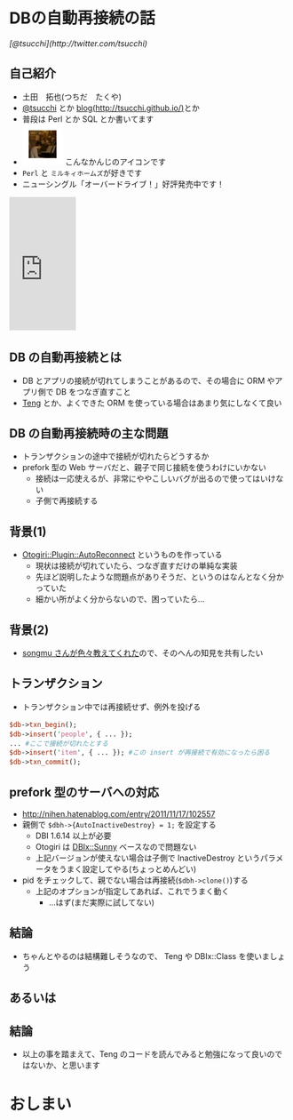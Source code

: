 DBの自動再接続の話
==========

<address>[@tsucchi](http://twitter.com/tsucchi)</address>


自己紹介
---
+ 土田　拓也(つちだ　たくや)
+ [@tsucchi](http://twitter.com/tsucchi) とか [blog(http://tsucchi.github.io/)](http://tsucchi.github.io/)とか
+ 普段は Perl とか SQL とか書いてます
+ <img src="./icon.jpeg"> こんなかんじのアイコンです
+ `Perl` と `ミルキィホームズ`が好きです
+ ニューシングル「オーバードライブ！」好評発売中です！

<iframe src="http://rcm-fe.amazon-adsystem.com/e/cm?t=tsucchisblog-22&o=9&p=8&l=as1&asins=B00NODGU0E&ref=qf_sp_asin_til&fc1=000000&IS2=1&lt1=_blank&m=amazon&lc1=0000FF&bc1=000000&bg1=FFFFFF&f=ifr" style="width:120px;height:240px;" scrolling="no" marginwidth="0" marginheight="0" frameborder="0"></iframe>


DB の自動再接続とは
---
+ DB とアプリの接続が切れてしまうことがあるので、その場合に ORM やアプリ側で DB をつなぎ直すこと
+ [Teng](http://search.cpan.org/dist/Teng/) とか、よくできた ORM を使っている場合はあまり気にしなくて良い

DB の自動再接続時の主な問題
---
+ トランザクションの途中で接続が切れたらどうするか
+ prefork 型の Web サーバだと、親子で同じ接続を使うわけにいかない
    + 接続は一応使えるが、非常にややこしいバグが出るので使ってはいけない
	+ 子側で再接続する

背景(1)
---
+ [Otogiri::Plugin::AutoReconnect](https://github.com/tsucchi/p5-Otogiri-Plugin-AutoReconnect) というものを作っている
    + 現状は接続が切れていたら、つなぎ直すだけの単純な実装
	+ 先ほど説明したような問題点がありそうだ、というのはなんとなく分かっていた
    + 細かい所がよく分からないので、困っていたら...

背景(2)
---
+ [songmu さんが色々教えてくれた](http://yancha.hachiojipm.org:3000/quot?id=401835,401836,401837,401838,401839,401840,401841,401842,401843,401844,401845,401846,401847,401848,401849,401850,401851,401852,401853,401854,401855,401856,401857,401858,401859,401860,401861,401862,401863,401864,401865,401866,401868,401870,401871,401872,401873,401874,401875,401876,401877,401878,401879,401880)ので、そのへんの知見を共有したい

トランザクション
---
+ トランザクション中では再接続せず、例外を投げる

```perl
$db->txn_begin();
$db->insert('people', { ... });
... #ここで接続が切れたとする
$db->insert('item', { ... }); #この insert が再接続で有効になったら困る
$db->txn_commit();
```

prefork 型のサーバへの対応
--
+ http://nihen.hatenablog.com/entry/2011/11/17/102557
+ 親側で `$dbh->{AutoInactiveDestroy} = 1;` を設定する
    + DBI 1.6.14 以上が必要
	+ Otogiri は [DBIx::Sunny](http://search.cpan.org/dist/DBIx-Sunny/) ベースなので問題ない
	+ 上記バージョンが使えない場合は子側で InactiveDestroy というパラメータをうまく設定してやる(ちょっとめんどい)
+ pid をチェックして、親でない場合は再接続(`$dbh->clone()`)する
    + 上記のオプションが指定してあれば、これでうまく動く
	    + ...はず(まだ実際に試してない)

結論
---
+ ちゃんとやるのは結構難しそうなので、 Teng や DBIx::Class を使いましょう

あるいは
---

結論
---
+ 以上の事を踏まえて、Teng のコードを読んでみると勉強になって良いのではないか、と思います


おしまい
===
